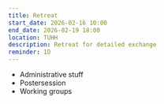 ```yaml
---
title: Retreat
start_date: 2026-02-16 10:00
end_date: 2026-02-19 18:00
location: TUHH
description: Retreat for detailed exchange
reminder: 1D
---
```


* Administrative stuff
* Postersession
* Working groups

